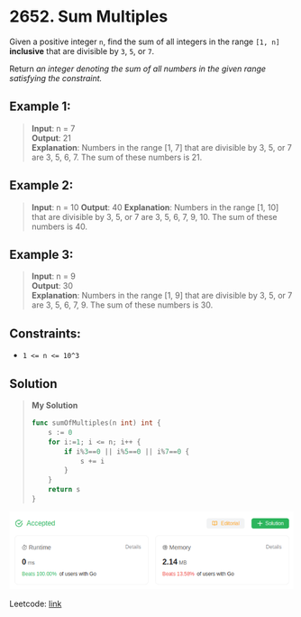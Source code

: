 # 2652. Sum Multiples

Given a positive integer `n`, find the sum of all integers in the range `[1, n]` **inclusive** that are divisible by `3`, `5`, or `7`.

Return *an integer denoting the sum of all numbers in the given range satisfying the constraint.*

## Example 1:
> **Input**: n = 7 \
> **Output**: 21 \
> **Explanation**: Numbers in the range [1, 7] that are divisible by 3, 5, or 7 are 3, 5, 6, 7. The sum of these numbers is 21.

## Example 2:
> **Input**: n = 10
> **Output**: 40
> **Explanation**: Numbers in the range [1, 10] that are divisible by 3, 5, or 7 are 3, 5, 6, 7, 9, 10. The sum of these numbers is 40.

## Example 3:
> **Input**: n = 9 \
> **Output**: 30 \
> **Explanation**: Numbers in the range [1, 9] that are divisible by 3, 5, or 7 are 3, 5, 6, 7, 9. The sum of these numbers is 30.

## Constraints:
* `1 <= n <= 10^3`

## Solution
> **My Solution**
> ```go
> func sumOfMultiples(n int) int {
>     s := 0
>     for i:=1; i <= n; i++ {
>         if i%3==0 || i%5==0 || i%7==0 {
>             s += i
>         }
>     }
>     return s
> }
> ```

![result](image-53.png)

Leetcode: [link](https://leetcode.com/problems/sum-multiples/description/)